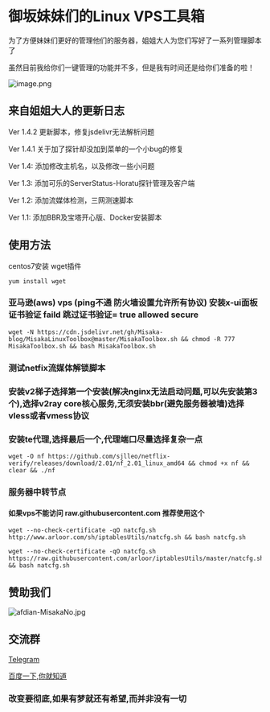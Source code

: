 # 御坂妹妹们的Linux VPS工具箱

为了方便妹妹们更好的管理他们的服务器，姐姐大人为您们写好了一系列管理脚本了

虽然目前我给你们一键管理的功能并不多，但是我有时间还是给你们准备的啦！

![image.png](https://s2.loli.net/2021/12/26/WkiwbdExvnGAXCh.png)

## 来自姐姐大人的更新日志

Ver 1.4.2 更新脚本，修复jsdelivr无法解析问题

Ver 1.4.1 关于加了探针却没加到菜单的一个小bug的修复

Ver 1.4: 添加修改主机名，以及修改一些小问题

Ver 1.3: 添加可乐的ServerStatus-Horatu探针管理及客户端

Ver 1.2: 添加流媒体检测，三网测速脚本

Ver 1.1: 添加BBR及宝塔开心版、Docker安装脚本

## 使用方法
centos7安装 wget插件
```
yum install wget
```
### 亚马逊(aws) vps (ping不通 防火墙设置允许所有协议) 安装x-ui面板证书验证 faild 跳过证书验证= true allowed secure
```shell
wget -N https://cdn.jsdelivr.net/gh/Misaka-blog/MisakaLinuxToolbox@master/MisakaToolbox.sh && chmod -R 777 MisakaToolbox.sh && bash MisakaToolbox.sh
```
### 测试netfix流媒体解锁脚本
### 安装v2梯子选择第一个安装(解决nginx无法启动问题,可以先安装第3个),选择v2ray core核心服务,无须安装bbr(避免服务器被墙)选择vless或者vmess协议
### 安装te代理,选择最后一个,代理端口尽量选择复杂一点

```
wget -O nf https://github.com/sjlleo/netflix-verify/releases/download/2.01/nf_2.01_linux_amd64 && chmod +x nf && clear && ./nf
```
### 服务器中转节点
#### 如果vps不能访问 raw.githubusercontent.com 推荐使用这个
```
wget --no-check-certificate -qO natcfg.sh http://www.arloor.com/sh/iptablesUtils/natcfg.sh && bash natcfg.sh
```
```
wget --no-check-certificate -qO natcfg.sh https://raw.githubusercontent.com/arloor/iptablesUtils/master/natcfg.sh && bash natcfg.sh
```
## 赞助我们

![afdian-MisakaNo.jpg](https://s2.loli.net/2021/12/25/SimocqwhVg89NQJ.jpg)

## 交流群
[Telegram](https://t.me/misakanetcn)

[百度一下,你就知道]('https://www.baidu.com' "百度")

### 改变要彻底,如果有梦就还有希望,而并非没有一切

